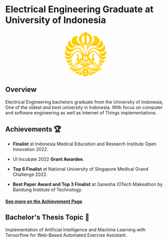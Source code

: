 # Electrical Engineering Graduate at University of Indonesia

<div style="display: flex; justify-content: center;">
  <img src="/src/assets/universitas-indonesia-logo.png" alt="University of Indonesia" width="130px"/>
</div>

## Overview

Electrical Engineering bachelors graduate from the University of Indonesia, One of the oldest and best university in Indonesia. With focus on computer and software engineering as well as Internet of Things implementations.

## Achievements 🏆

- **Finalist** at Indonesia Medical Education and Research Institute Open Innovation 2022.

- UI Incubate 2022 **Grant Awardee**.

- **Top 6 Finalist** at National University of Singapore Medical Grand Challenge 2022.

- **Best Paper Award and Top 3 Finalist** at Ganesha IOTech Makeathon by Bandung Institute of Technology.

#### [See more on the Achievement Page](/achievements)

## Bachelor's Thesis Topic 📜

Implementation of Artificial Intelligence and Machine Learning with Tensorflow for Web-Based Automated Exercise Assistant.
